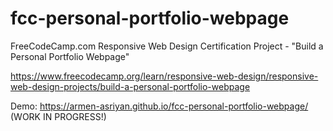 # fcc-personal-portfolio-webpage
FreeCodeCamp.com Responsive Web Design Certification Project - "Build a Personal Portfolio Webpage"

https://www.freecodecamp.org/learn/responsive-web-design/responsive-web-design-projects/build-a-personal-portfolio-webpage 

Demo: https://armen-asriyan.github.io/fcc-personal-portfolio-webpage/ (WORK IN PROGRESS!)
